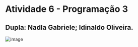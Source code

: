 # Atividade 6 - Programação 3 
## Dupla: Nadla Gabriele; Idinaldo Oliveira.

![image](https://github.com/user-attachments/assets/d678eb82-f6a1-4838-af89-e914f44ec1b1)
